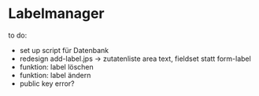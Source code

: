 # Labelmanager

to do:
- set up script für Datenbank
- redesign add-label.jps -> zutatenliste area text, fieldset statt form-label
- funktion: label löschen
- funktion: label ändern
- public key error?

